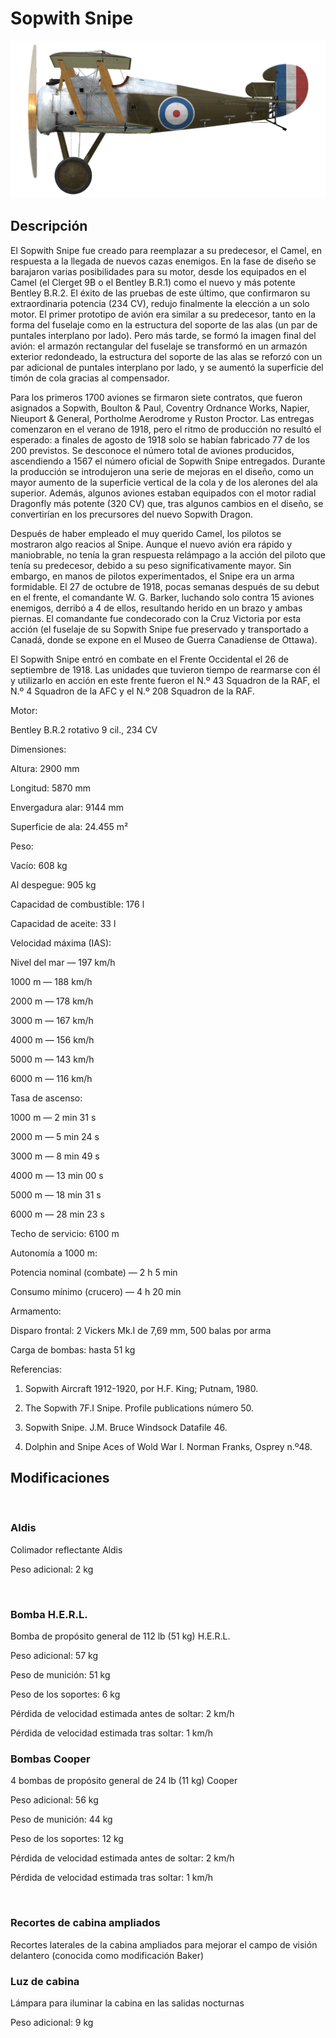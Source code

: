 # Sopwith Snipe
  

  
![sopsnipe](../images/sopsnipe.png)
  

  
## Descripción
  

  
El Sopwith Snipe fue creado para reemplazar a su predecesor, el Camel, en respuesta a la llegada de nuevos cazas enemigos. En la fase de diseño se barajaron varias posibilidades para su motor, desde los equipados en el Camel (el Clerget 9B o el Bentley B.R.1) como el nuevo y más potente Bentley B.R.2. El éxito de las pruebas de este último, que confirmaron su extraordinaria potencia (234 CV), redujo finalmente la elección a un solo motor. El primer prototipo de avión era similar a su predecesor, tanto en la forma del fuselaje como en la estructura del soporte de las alas (un par de puntales interplano por lado). Pero más tarde, se formó la imagen final del avión: el armazón rectangular del fuselaje se transformó en un armazón exterior redondeado, la estructura del soporte de las alas se reforzó con un par adicional de puntales interplano por lado, y se aumentó la superficie del timón de cola gracias al compensador.
  

  
Para los primeros 1700 aviones se firmaron siete contratos, que fueron asignados a Sopwith, Boulton & Paul, Coventry Ordnance Works, Napier, Nieuport & General, Portholme Aerodrome y Ruston Proctor. Las entregas comenzaron en el verano de 1918, pero el ritmo de producción no resultó el esperado: a finales de agosto de 1918 solo se habían fabricado 77 de los 200 previstos. Se desconoce el número total de aviones producidos, ascendiendo a 1567 el número oficial de Sopwith Snipe entregados. Durante la producción se introdujeron una serie de mejoras en el diseño, como un mayor aumento de la superficie vertical de la cola y de los alerones del ala superior. Además, algunos aviones estaban equipados con el motor radial Dragonfly más potente (320 CV) que, tras algunos cambios en el diseño, se convertirían en los precursores del nuevo Sopwith Dragon.
  

  
Después de haber empleado el muy querido Camel, los pilotos se mostraron algo reacios al Snipe. Aunque el nuevo avión era rápido y maniobrable, no tenía la gran respuesta relámpago a la acción del piloto que tenía su predecesor, debido a su peso significativamente mayor. Sin embargo, en manos de pilotos experimentados, el Snipe era un arma formidable. El 27 de octubre de 1918, pocas semanas después de su debut en el frente, el comandante W. G. Barker, luchando solo contra 15 aviones enemigos, derribó a 4 de ellos, resultando herido en un brazo y ambas piernas. El comandante fue condecorado con la Cruz Victoria por esta acción (el fuselaje de su Sopwith Snipe fue preservado y transportado a Canadá, donde se expone en el Museo de Guerra Canadiense de Ottawa).
  

  
El Sopwith Snipe entró en combate en el Frente Occidental el 26 de septiembre de 1918. Las unidades que tuvieron tiempo de rearmarse con él y utilizarlo en acción en este frente fueron el N.º 43 Squadron de la RAF, el N.º 4 Squadron de la AFC y el N.º 208 Squadron de la RAF.
  

  

  
Motor:
  
Bentley B.R.2 rotativo 9 cil., 234 CV
  

  
Dimensiones:
  
Altura: 2900 mm
  
Longitud: 5870 mm
  
Envergadura alar: 9144 mm
  
Superficie de ala: 24.455 m²
  

  
Peso:
  
Vacío: 608 kg
  
Al despegue: 905 kg
  
Capacidad de combustible: 176 l
  
Capacidad de aceite: 33 l
  

  
Velocidad máxima (IAS):
  
Nivel del mar — 197 km/h
  
1000 m — 188 km/h
  
2000 m — 178 km/h
  
3000 m — 167 km/h
  
4000 m — 156 km/h
  
5000 m — 143 km/h
  
6000 m — 116 km/h
  

  
Tasa de ascenso:
  
1000 m — 2 min 31 s
  
2000 m — 5 min 24 s
  
3000 m — 8 min 49 s
  
4000 m — 13 min 00 s
  
5000 m — 18 min 31 s
  
6000 m — 28 min 23 s
  

  
Techo de servicio: 6100 m
  

  
Autonomía a 1000 m:
  
Potencia nominal (combate) — 2 h 5 min
  
Consumo mínimo (crucero) — 4 h 20 min
  

  
Armamento:
  
Disparo frontal: 2 Vickers Mk.I de 7,69 mm, 500 balas por arma
  
Carga de bombas: hasta 51 kg
  

  
Referencias:
  
1) Sopwith Aircraft 1912-1920, por H.F. King; Putnam, 1980.
  
2) The Sopwith 7F.I Snipe. Profile publications número 50.
  
3) Sopwith Snipe. J.M. Bruce Windsock Datafile 46.
  
4) Dolphin and Snipe Aces of Wold War I.  Norman Franks, Osprey n.º48.
  

  
## Modificaciones
  
﻿
  
  
### Aldis
  

  
Colimador reflectante Aldis
  
Peso adicional: 2 kg
  
﻿
  
  
### Bomba H.E.R.L.
  

  
Bomba de propósito general de 112 lb (51 kg) H.E.R.L.
  
Peso adicional: 57 kg
  
Peso de munición: 51 kg
  
Peso de los soportes: 6 kg
  
Pérdida de velocidad estimada antes de soltar: 2 km/h
  
Pérdida de velocidad estimada tras soltar: 1 km/h﻿
  
  
### Bombas Cooper
  

  
4 bombas de propósito general de 24 lb (11 kg) Cooper
  
Peso adicional: 56 kg
  
Peso de munición: 44 kg
  
Peso de los soportes: 12 kg
  
Pérdida de velocidad estimada antes de soltar: 2 km/h
  
Pérdida de velocidad estimada tras soltar: 1 km/h
  
﻿
  
  
### Recortes de cabina ampliados
  

  
Recortes laterales de la cabina ampliados para mejorar el campo de visión delantero (conocida como modificación Baker)﻿
  
  
### Luz de cabina
  

  
Lámpara para iluminar la cabina en las salidas nocturnas
  
Peso adicional: 9 kg
  
